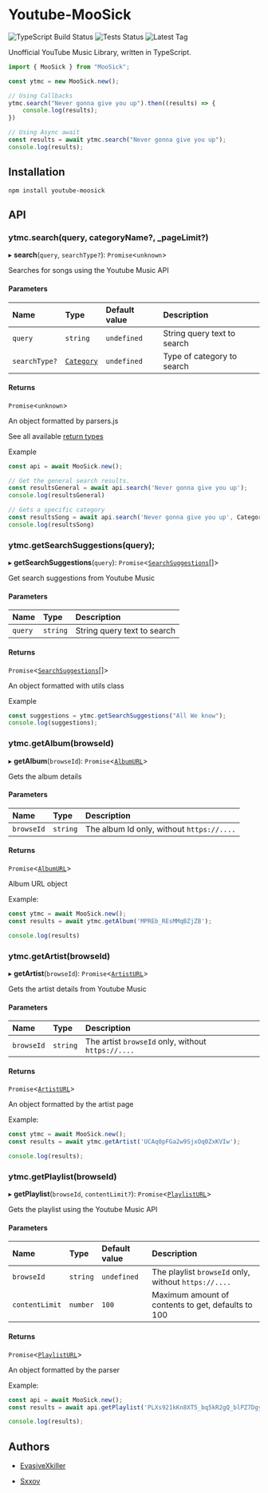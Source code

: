# Youtube-MooSick

<div>
    <img alt="TypeScript Build Status" src="https://img.shields.io/github/workflow/status/EvasiveXkiller/youtube-moosick/tscBuild">
    <img alt="Tests Status" src="https://img.shields.io/github/workflow/status/EvasiveXkiller/youtube-moosick/tests?color=blue&label=tests">
    <img alt="Latest Tag" src="https://img.shields.io/github/v/tag/EvasiveXkiller/youtube-moosick?label=Latest">
</div>

Unofficial YouTube Music Library, written in TypeScript.

```typescript
import { MooSick } from "MooSick";

const ytmc = new MooSick.new();

// Using Callbacks
ytmc.search("Never gonna give you up").then((results) => {
	console.log(results);
})

// Using Async await 
const results = await ytmc.search("Never gonna give you up");
console.log(results);
```

## Installation

```shell
npm install youtube-moosick
```

## API

### ytmc.search(query, categoryName?, _pageLimit?)

▸ **search**(`query`, `searchType?`): `Promise`<`unknown`\>

Searches for songs using the Youtube Music API

#### Parameters

| Name | Type | Default value | Description |
| :------ | :------ | :------ | :------ |
| `query` | `string` | `undefined` | String query text to search |
| `searchType?` | [`Category`](./docs/enums/enums.Category.md) | `undefined` | Type of category to search |

#### Returns

`Promise`<`unknown`\>

An object formatted by parsers.js

See all available [return types](./docs/modules/resources_resultTypes.md)

Example

```typescript
const api = await MooSick.new();

// Get the general search results.
const resultsGeneral = await api.search('Never gonna give you up');
console.log(resultsGeneral)

// Gets a specific category
const resultsSong = await api.search('Never gonna give you up', Category.SONG);
console.log(resultsSong)
```

### ytmc.getSearchSuggestions(query);

▸ **getSearchSuggestions**(`query`): `Promise`<[`SearchSuggestions`](./docs/classes/resources_resultTypes.SearchSuggestions.md)[]\>

Get search suggestions from Youtube Music

#### Parameters

| Name | Type | Description |
| :------ | :------ | :------ |
| `query` | `string` | String query text to search |

#### Returns

`Promise`<[`SearchSuggestions`](./docs/classes/resources_resultTypes.SearchSuggestions.md)[]\>

An object formatted with utils class

Example

```typescript
const suggestions = ytmc.getSearchSuggestions("All We know");
console.log(suggestions);
```

### ytmc.getAlbum(browseId)

▸ **getAlbum**(`browseId`): `Promise`<[`AlbumURL`](./docs/classes/resources_resultTypes.AlbumURL.md)\>

Gets the album details

#### Parameters

| Name | Type | Description |
| :------ | :------ | :------ |
| `browseId` | `string` | The album Id only, without `https://....` |

#### Returns

`Promise`<[`AlbumURL`](./docs/classes/resources_resultTypes.AlbumURL.md)\>

Album URL object

Example:

```typescript
const ytmc = await MooSick.new();
const results = await ytmc.getAlbum('MPREb_REsMMqBZjZB');

console.log(results)
```

### ytmc.getArtist(browseId)

▸ **getArtist**(`browseId`): `Promise`<[`ArtistURL`](./docs/classes/resources_resultTypes.ArtistURL.md)\>

Gets the artist details from Youtube Music

#### Parameters

| Name | Type | Description |
| :------ | :------ | :------ |
| `browseId` | `string` | The artist `browseId` only, without `https://....` |

#### Returns

`Promise`<[`ArtistURL`](./docs/classes/resources_resultTypes.ArtistURL.md)\>

An object formatted by the artist page

Example:

```typescript
const ytmc = await MooSick.new();
const results = await ytmc.getArtist('UCAq0pFGa2w9SjxOq0ZxKVIw');

console.log(results);
```

### ytmc.getPlaylist(browseId)

▸ **getPlaylist**(`browseId`, `contentLimit?`): `Promise`<[`PlaylistURL`](./docs/classes/resources_resultTypes.PlaylistURL.md)\>

Gets the playlist using the Youtube Music API

#### Parameters

| Name | Type | Default value | Description |
| :------ | :------ | :------ | :------ |
| `browseId` | `string` | `undefined` | The playlist `browseId` only, without `https://....` |
| `contentLimit` | `number` | `100` | Maximum amount of contents to get, defaults to 100 |

#### Returns

`Promise`<[`PlaylistURL`](./docs/classes/resources_resultTypes.PlaylistURL.md)\>

An object formatted by the parser

Example:

```typescript
const api = await MooSick.new();
const results = await api.getPlaylist('PLXs921kKn8XT5_bq5kR2gQ_blPZ7DgyS1');

console.log(results);
```

## Authors

- [EvasiveXkiller](https://github.com/EvasiveXkiller)

- [Sxxov](https://github.com/Sxxov)
